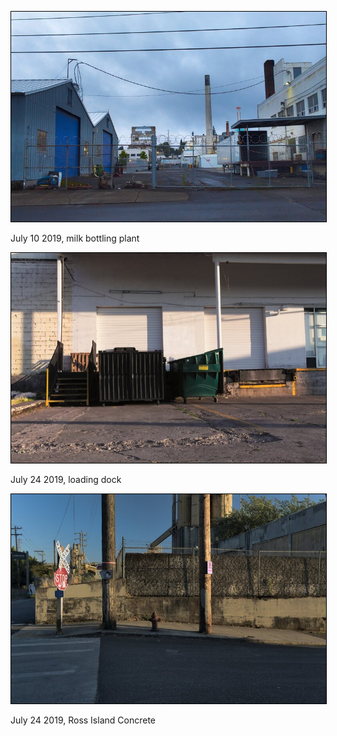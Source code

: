 <style>img{border: 1px solid black;}</style>

![milk](/img/milk.jpg)

July 10 2019, milk bottling plant

![dock](/img/dock.jpg)

July 24 2019, loading dock

![entrance](/img/entrance.jpg)

July 24 2019, Ross Island Concrete
